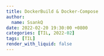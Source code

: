```yaml
---
title: DockerBuild & Docker-Compose
author:
  name: SsankQ
date: 2022-02-20 19:30:00 +0800
categories: [TIL, 2022-02]
tags: [TIL]
render_with_liquid: false
---
```


####